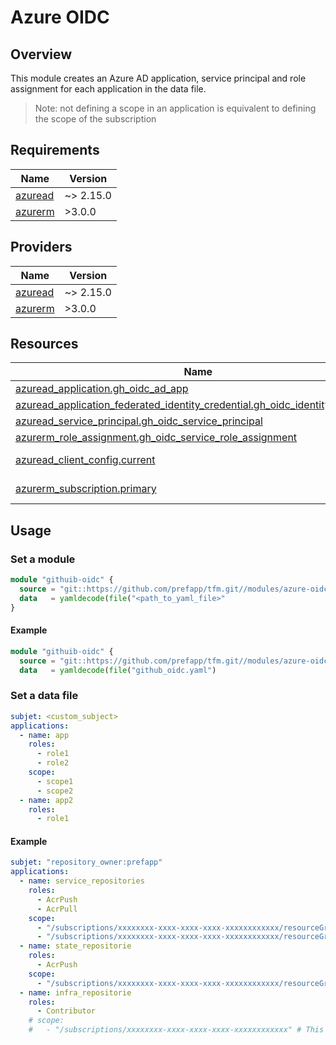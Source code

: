# Azure OIDC

## Overview

This module creates an Azure AD application, service principal and role assignment for each application in the data file.

> Note: not defining a scope in an application is equivalent to defining the scope of the subscription

## Requirements

| Name | Version |
|------|---------|
| <a name="requirement_azuread"></a> [azuread](#requirement\_azuread) | ~> 2.15.0 |
| <a name="requirement_azurerm"></a> [azurerm](#requirement\_azurerm) | >3.0.0 |

## Providers

| Name | Version |
|------|---------|
| <a name="provider_azuread"></a> [azuread](#provider\_azuread) | ~> 2.15.0 |
| <a name="provider_azurerm"></a> [azurerm](#provider\_azurerm) | >3.0.0 |

## Resources

| Name | Type |
|------|------|
| [azuread_application.gh_oidc_ad_app](https://registry.terraform.io/providers/hashicorp/azuread/latest/docs/resources/application) | resource |
| [azuread_application_federated_identity_credential.gh_oidc_identity_credential](https://registry.terraform.io/providers/hashicorp/azuread/latest/docs/resources/application_federated_identity_credential) | resource |
| [azuread_service_principal.gh_oidc_service_principal](https://registry.terraform.io/providers/hashicorp/azuread/latest/docs/resources/service_principal) | resource |
| [azurerm_role_assignment.gh_oidc_service_role_assignment](https://registry.terraform.io/providers/hashicorp/azurerm/latest/docs/resources/role_assignment) | resource |
| [azuread_client_config.current](https://registry.terraform.io/providers/hashicorp/azuread/latest/docs/data-sources/client_config) | data source |
| [azurerm_subscription.primary](https://registry.terraform.io/providers/hashicorp/azurerm/latest/docs/data-sources/subscription) | data source |

## Usage

### Set a module

```terraform
module "githuib-oidc" {
  source = "git::https://github.com/prefapp/tfm.git//modules/azure-oidc?ref=<version>"
  data   = yamldecode(file("<path_to_yaml_file>"
}
```

#### Example

```terraform
module "githuib-oidc" {
  source = "git::https://github.com/prefapp/tfm.git//modules/azure-oidc?ref=v1.2.3"
  data   = yamldecode(file("github_oidc.yaml")
```

### Set a data file

```yaml
subjet: <custom_subject>
applications:
  - name: app
    roles:
      - role1
      - role2
    scope:
      - scope1
      - scope2
  - name: app2
    roles:
      - role1
```

#### Example

```yaml
subjet: "repository_owner:prefapp"
applications:
  - name: service_repositories
    roles:
      - AcrPush
      - AcrPull
    scope:
      - "/subscriptions/xxxxxxxx-xxxx-xxxx-xxxx-xxxxxxxxxxxx/resourceGroups/foo/providers/Microsoft.ContainerRegistry/registries/foo-registries"
      - "/subscriptions/xxxxxxxx-xxxx-xxxx-xxxx-xxxxxxxxxxxx/resourceGroups/bar/providers/Microsoft.ContainerRegistry/registries/bar-registries"
  - name: state_repositorie
    roles:
      - AcrPush
    scope:
      - "/subscriptions/xxxxxxxx-xxxx-xxxx-xxxx-xxxxxxxxxxxx/resourceGroups/foo/providers/Microsoft.ContainerRegistry/registries/foo-registries"
  - name: infra_repositorie
    roles:
      - Contributor
    # scope:
    #   - "/subscriptions/xxxxxxxx-xxxx-xxxx-xxxx-xxxxxxxxxxxx" # This is similar to not putting scope
```
